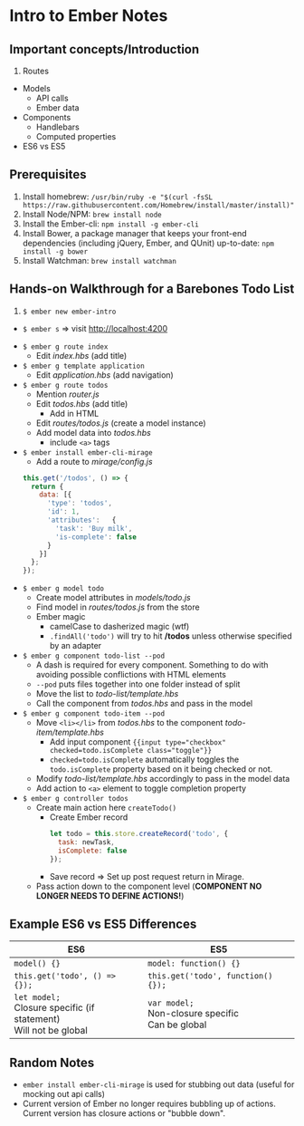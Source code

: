 # Intro to Ember Notes
## Important concepts/Introduction
1. Routes
- Models
  - API calls
  - Ember data
- Components
  - Handlebars
  - Computed properties
- ES6 vs ES5

## Prerequisites
1. Install homebrew:
  `/usr/bin/ruby -e "$(curl -fsSL https://raw.githubusercontent.com/Homebrew/install/master/install)"`
2. Install Node/NPM: `brew install node`
3. Install the Ember-cli: `npm install -g ember-cli`
4. Install Bower, a package manager that keeps your front-end dependencies (including jQuery, Ember, and QUnit) up-to-date: `npm install -g bower`
5. Install Watchman: `brew install watchman`

## Hands-on Walkthrough for a Barebones Todo List
1. `$ ember new ember-intro`
  * `$ ember s` => visit [http://localhost:4200](http://localhost:4200)
- `$ ember g route index`
  * Edit *index.hbs* (add title)
- `$ ember g template application`
  * Edit *application.hbs* (add navigation)
- `$ ember g route todos`
  * Mention *router.js*
  * Edit *todos.hbs* (add title)
    * Add in HTML
  * Edit *routes/todos.js* (create a model instance)
  * Add model data into *todos.hbs*
    * include `<a>` tags
- `$ ember install ember-cli-mirage`
  * Add a route to *mirage/config.js*
  ```javascript
  this.get('/todos', () => {
    return {
      data: [{
        'type': 'todos',
        'id': 1,
        'attributes':   {
          'task': 'Buy milk',
          'is-complete': false
        }
      }]
    };
  });
  ```
- `$ ember g model todo`
  * Create model attributes in *models/todo.js*
  * Find model in *routes/todos.js* from the store
  * Ember magic
    * camelCase to dasherized magic (wtf)
    * `.findAll('todo')` will try to hit **/todos** unless otherwise specified by an adapter
- `$ ember g component todo-list --pod`
  * A dash is required for every component. Something to do with avoiding possible conflictions with HTML elements
  * `--pod` puts files together into one folder instead of split
  * Move the list to *todo-list/template.hbs*
  * Call the component from *todos.hbs* and pass in the model
- `$ ember g component todo-item --pod`
  * Move `<li></li>` from *todos.hbs* to the component *todo-item/template.hbs*
    * Add input component
      `{{input type="checkbox" checked=todo.isComplete class="toggle"}} `
    * `checked=todo.isComplete` automatically toggles the `todo.isComplete` property based on it being checked or not.
  * Modify *todo-list/template.hbs* accordingly to pass in the model data
  * Add action to `<a>` element to toggle completion property
- `$ ember g controller todos`
  * Create main action here `createTodo()`
    * Create Ember record
      ```javascript
      let todo = this.store.createRecord('todo', {
        task: newTask,
        isComplete: false
      });
      ```
    * Save record => Set up post request return in Mirage.
  * Pass action down to the component level (**COMPONENT NO LONGER NEEDS TO DEFINE ACTIONS!**)

## Example ES6 vs ES5 Differences
| ES6 | ES5 |
| --- | --- |
| `model() {}` | `model: function() {}` |
| `this.get('todo', () => {});` | `this.get('todo', function() {});` |
| `let model;` <br />Closure specific (if statement) <br /> Will not be global| `var model;` <br />Non-closure specific <br />Can be global|

## Random Notes
* `ember install ember-cli-mirage` is used for stubbing out data (useful for mocking out api calls)
* Current version of Ember no longer requires bubbling up of actions. Current version has closure actions or "bubble down".
